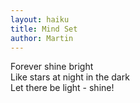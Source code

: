 ```yaml
---
layout: haiku
title: Mind Set
author: Martin
---
```


Forever shine bright<br>
Like stars at night in the dark<br>
Let there be light - shine!<br>
